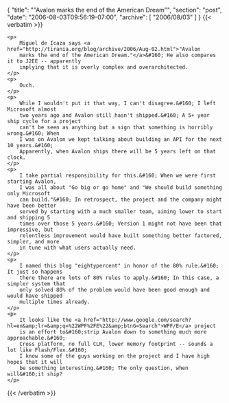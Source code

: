 {
  "title": "\"Avalon marks the end of the American Dream\"",
  "section": "post",
  "date": "2006-08-03T09:56:19-07:00",
  "archive": [
    "2006/08/03"
  ]
}
{{< verbatim >}}

    <p>
        Miguel de Icaza says <a href="http://tirania.org/blog/archive/2006/Aug-02.html">"Avalon
        marks the end of the American Dream."</a>&#160; He also compares it to J2EE -- apparently
        implying that it is overly complex and overarchitected.
    </p>
    <p>
        Ouch.
    </p>
    <p>
        While I wouldn't put it that way, I can't disagree.&#160; I left Microsoft almost
        two years ago and Avalon still hasn't shipped.&#160; A 5+ year ship cycle for a project
        can't be seen as anything but a sign that something is horribly wrong.&#160; When
        I was on Avalon we kept talking about building an API for the next 10 years.&#160;
        Apparently, when Avalon ships there will be 5 years left on that clock.
    </p>
    <p>
        I take partial responsibility for this.&#160; When we were first starting Avalon,
        I was all about "Go big or go home" and "We should build something only Microsoft
        can build."&#160; In retrospect, the project and the company might have been better
        served by starting with a much smaller team, aiming lower to start and shipping 5
        times over those 5 years.&#160; Version 1 might not have been that impressive, but
        relentless improvement would have built something better factored, simpler, and more
        in tune with what users actually need.
    </p>
    <p>
        I named this blog "eightypercent" in honor of the 80% rule.&#160; It just so happens
        there there are lots of 80% rules to apply.&#160; In this case, a simpler system that
        only solved 80% of the problem would have been good enough and would have shipped
        multiple times already.
    </p>
    <p>
        It looks like the <a href="http://www.google.com/search?hl=en&amp;lr=&amp;q=%22WPF%2FE%22&amp;btnG=Search">WPF/E</a> project
        is an effort to&#160;strip Avalon down to something much more approachable.&#160;
        Cross platform, no full CLR, lower memory footprint -- sounds a lot like Flash/Flex.&#160;
        I know some of the guys working on the project and I have high hopes that it will
        be something interesting.&#160; The only question, when will&#160;it ship?
    </p>

{{< /verbatim >}}
